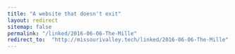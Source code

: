 ```yaml
---
title: "A website that doesn't exit"
layout: redirect
sitemap: false
permalink: "/linked/2016-06-06-The-Mille"
redirect_to:  "http://missourivalley.tech/linked/2016-06-06-The-Mille"
---
```

